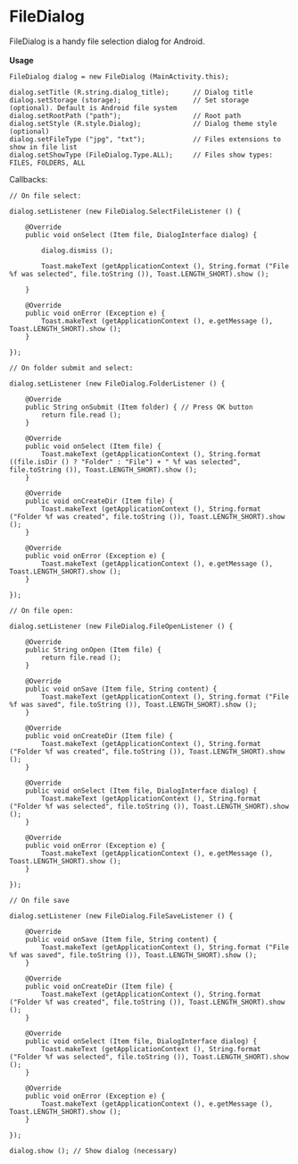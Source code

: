 # FileDialog
FileDialog is a handy file selection dialog for Android.<br>
<br>
**Usage**

    FileDialog dialog = new FileDialog (MainActivity.this);
    
    dialog.setTitle (R.string.dialog_title);      // Dialog title
    dialog.setStorage (storage);                  // Set storage (optional). Default is Android file system
    dialog.setRootPath ("path");                  // Root path
    dialog.setStyle (R.style.Dialog);             // Dialog theme style (optional)
    dialog.setFileType ("jpg", "txt");            // Files extensions to show in file list
    dialog.setShowType (FileDialog.Type.ALL);     // Files show types: FILES, FOLDERS, ALL
    
Callbacks:
    
    // On file select:
    
    dialog.setListener (new FileDialog.SelectFileListener () {
        
        @Override
        public void onSelect (Item file, DialogInterface dialog) {
            
            dialog.dismiss ();
            
            Toast.makeText (getApplicationContext (), String.format ("File %f was selected", file.toString ()), Toast.LENGTH_SHORT).show ();
            
        }

        @Override
        public void onError (Exception e) {
            Toast.makeText (getApplicationContext (), e.getMessage (), Toast.LENGTH_SHORT).show ();
        }

    });
    
    // On folder submit and select:
    
    dialog.setListener (new FileDialog.FolderListener () {
        
        @Override
        public String onSubmit (Item folder) { // Press OK button
            return file.read ();
        }
		
        @Override
        public void onSelect (Item file) {
            Toast.makeText (getApplicationContext (), String.format ((file.isDir () ? "Folder" : "File") + " %f was selected", file.toString ()), Toast.LENGTH_SHORT).show ();
        }

        @Override
        public void onCreateDir (Item file) {
            Toast.makeText (getApplicationContext (), String.format ("Folder %f was created", file.toString ()), Toast.LENGTH_SHORT).show ();
        }
        
        @Override
        public void onError (Exception e) {
            Toast.makeText (getApplicationContext (), e.getMessage (), Toast.LENGTH_SHORT).show ();
        }

    });
    
    // On file open:
    
    dialog.setListener (new FileDialog.FileOpenListener () {
        
        @Override
        public String onOpen (Item file) {
            return file.read ();
        }
		
        @Override
        public void onSave (Item file, String content) {
            Toast.makeText (getApplicationContext (), String.format ("File %f was saved", file.toString ()), Toast.LENGTH_SHORT).show ();
        }

        @Override
        public void onCreateDir (Item file) {
            Toast.makeText (getApplicationContext (), String.format ("Folder %f was created", file.toString ()), Toast.LENGTH_SHORT).show ();
        }

        @Override
        public void onSelect (Item file, DialogInterface dialog) {
            Toast.makeText (getApplicationContext (), String.format ("Folder %f was selected", file.toString ()), Toast.LENGTH_SHORT).show ();
        }

        @Override
        public void onError (Exception e) {
            Toast.makeText (getApplicationContext (), e.getMessage (), Toast.LENGTH_SHORT).show ();
        }

    });
    
    // On file save
    
    dialog.setListener (new FileDialog.FileSaveListener () {

        @Override
        public void onSave (Item file, String content) {
            Toast.makeText (getApplicationContext (), String.format ("File %f was saved", file.toString ()), Toast.LENGTH_SHORT).show ();
        }

        @Override
        public void onCreateDir (Item file) {
            Toast.makeText (getApplicationContext (), String.format ("Folder %f was created", file.toString ()), Toast.LENGTH_SHORT).show ();
        }

        @Override
        public void onSelect (Item file, DialogInterface dialog) {
            Toast.makeText (getApplicationContext (), String.format ("Folder %f was selected", file.toString ()), Toast.LENGTH_SHORT).show ();
        }

        @Override
        public void onError (Exception e) {
            Toast.makeText (getApplicationContext (), e.getMessage (), Toast.LENGTH_SHORT).show ();
        }

    });

    dialog.show (); // Show dialog (necessary)
